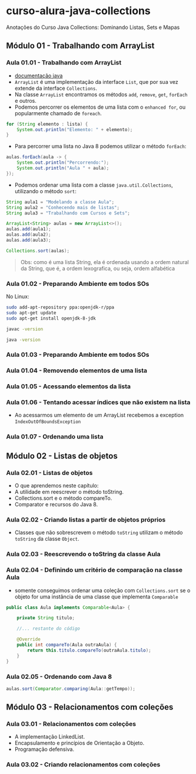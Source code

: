 # curso-alura-java-collections
Anotações do Curso Java Collections: Dominando Listas, Sets e Mapas

## Módulo 01 - Trabalhando com ArrayList
### Aula 01.01 - Trabalhando com ArrayList
- [documentação java](https://docs.oracle.com/javase/8/docs/api/)
- `ArrayList` é uma implementação da interface `List`, que por sua vez extende da interface `Collections`.
- Na classe `ArrayList` encontramos os métodos `add`, `remove`, `get`, `forEach` e outros.
- Podemos percorrer os elementos de uma lista com o `enhanced for`, ou popularmente chamado de `foreach`.
```java
for (String elemento : lista) {
    System.out.println("Elemento: " + elemento);
}
```
- Para percorrer uma lista no Java 8 podemos utilizar o método `forEach`:
```java
aulas.forEach(aula -> {
    System.out.println("Percorrendo:");
    System.out.println("Aula " + aula);
});
```
- Podemos ordenar uma lista com a classe `java.util.Collections`, utilizando o método `sort`:
```java
String aula1 = "Modelando a classe Aula";
String aula2 = "Conhecendo mais de listas";
String aula3 = "Trabalhando com Cursos e Sets";

ArrayList<String> aulas = new ArrayList<>();
aulas.add(aula1);
aulas.add(aula2);
aulas.add(aula3);

Collections.sort(aulas);
```
> Obs: como é uma lista String, ela é ordenada usando a ordem natural da String, que é, a ordem lexografica, ou seja, ordem alfabética

### Aula 01.02 - Preparando Ambiente em todos SOs
No Linux:
```bash
sudo add-apt-repository ppa:openjdk-r/ppa
sudo apt-get update
sudo apt-get install openjdk-8-jdk

javac -version

java -version
```

### Aula 01.03 - Preparando Ambiente em todos SOs

### Aula 01.04 - Removendo elementos de uma lista

### Aula 01.05 - Acessando elementos da lista

### Aula 01.06 - Tentando acessar índices que não existem na lista
- Ao acessarmos um elemento de um ArrayList recebemos a exception `IndexOutOfBoundsException`

### Aula 01.07 - Ordenando uma lista

## Módulo 02 - Listas de objetos
### Aula 02.01 - Listas de objetos
- O que aprendemos neste capítulo:
- A utilidade em reescrever o método toString.
- Collections.sort e o método compareTo.
- Comparator e recursos do Java 8.

### Aula 02.02 - Criando listas a partir de objetos próprios
- Classes que não sobrescrevem o método `toString` utilizam o método `toString` da classe `Object`.

### Aula 02.03 - Reescrevendo o toString da classe Aula

### Aula 02.04 - Definindo um critério de comparação na classe Aula
- somente conseguimos ordenar uma coleção com `Collections.sort` se o objeto for uma instância de uma classe que implementa `Comparable`
```java
public class Aula implements Comparable<Aula> {

    private String titulo;

    //... restante do código

    @Override
    public int compareTo(Aula outraAula) {
        return this.titulo.compareTo(outraAula.titulo);
    }
}
```

### Aula 02.05 - Ordenando com Java 8
```java
aulas.sort(Comparator.comparing(Aula::getTempo));
```

## Módulo 03 - Relacionamentos com coleções

### Aula 03.01 - Relacionamentos com coleções
- A implementação LinkedList.
- Encapsulamento e princípios de Orientação a Objeto.
- Programação defensiva.


### Aula 03.02 - Criando relacionamentos com coleções

